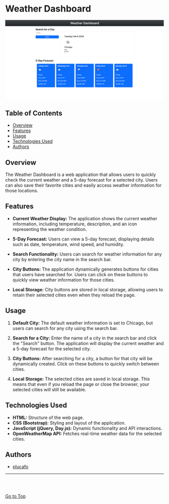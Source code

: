 # Weather Dashboard

[![Weather Dashboard Landing Page](./assets/weather-dashboard.png)](./assets/weather-dashboard.png)

## Table of Contents

- [Overview](#overview)
- [Features](#features)
- [Usage](#usage)
- [Technologies Used](#technologies-used)
- [Authors](#authors)

## Overview

The Weather Dashboard is a web application that allows users to quickly check the current weather and a 5-day forecast for a selected city. Users can also save their favorite cities and easily access weather information for those locations.

## Features

- **Current Weather Display:** The application shows the current weather information, including temperature, description, and an icon representing the weather condition.

- **5-Day Forecast:** Users can view a 5-day forecast, displaying details such as date, temperature, wind speed, and humidity.

- **Search Functionality:** Users can search for weather information for any city by entering the city name in the search bar.

- **City Buttons:** The application dynamically generates buttons for cities that users have searched for. Users can click on these buttons to quickly view weather information for those cities.

- **Local Storage:** City buttons are stored in local storage, allowing users to retain their selected cities even when they reload the page.

## Usage

1. **Default City:** The default weather information is set to Chicago, but users can search for any city using the search bar.

2. **Search for a City:** Enter the name of a city in the search bar and click the "Search" button. The application will display the current weather and a 5-day forecast for the selected city.

3. **City Buttons:** After searching for a city, a button for that city will be dynamically created. Click on these buttons to quickly switch between cities.

4. **Local Storage:** The selected cities are saved in local storage. This means that even if you reload the page or close the browser, your selected cities will still be available.

## Technologies Used

- **HTML:** Structure of the web page.
- **CSS (Bootstrap):** Styling and layout of the application.
- **JavaScript (jQuery, Day.js):** Dynamic functionality and API interactions.
- **OpenWeatherMap API:** Fetches real-time weather data for the selected cities.

## Authors

- [plucafo](https://github.com/plucafo)

<hr>

<br>

<br>

[Go to Top](#weather-dashboard)